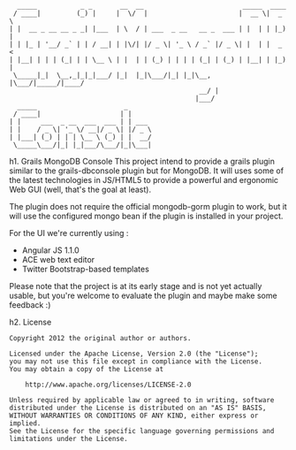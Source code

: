       _____           _ _       __  __                         _____  ____
     / ____|         (_) |     |  \/  |                       |  __ \|  _ \
    | |  __ _ __ __ _ _| |___  | \  / | ___  _ __   __ _  ___ | |  | | |_) |
    | | |_ | '__/ _` | | / __| | |\/| |/ _ \| '_ \ / _` |/ _ \| |  | |  _ <
    | |__| | | | (_| | | \__ \ | |  | | (_) | | | | (_| | (_) | |__| | |_) |
     \_____|_|  \__,_|_|_|___/ |_|  |_|\___/|_| |_|\__, |\___/|_____/|____/
                                                    __/ |
                                                   |___/
      _____                      _
     / ____|                    | |
    | |     ___  _ __  ___  ___ | | ___
    | |    / _ \| '_ \/ __|/ _ \| |/ _ \
    | |___| (_) | | | \__ \ (_) | |  __/
     \_____\___/|_| |_|___/\___/|_|\___|

h1. Grails MongoDB Console
This project intend to provide a grails plugin similar to the grails-dbconsole plugin but for MongoDB.
It will uses some of the latest technologies in JS/HTML5 to provide a powerful and ergonomic Web GUI (well, that's the goal at least).

The plugin does not require the official mongodb-gorm plugin to work, but it will use the configured mongo bean if the plugin is installed in your project.

For the UI we're currently using :
* Angular JS 1.1.0
* ACE web text editor
* Twitter Bootstrap-based templates

Please note that the project is at its early stage and is not yet actually usable,
but you're welcome to evaluate the plugin and maybe make some feedback :)

h2. License

    Copyright 2012 the original author or authors.

    Licensed under the Apache License, Version 2.0 (the "License");
    you may not use this file except in compliance with the License.
    You may obtain a copy of the License at

        http://www.apache.org/licenses/LICENSE-2.0

    Unless required by applicable law or agreed to in writing, software
    distributed under the License is distributed on an "AS IS" BASIS,
    WITHOUT WARRANTIES OR CONDITIONS OF ANY KIND, either express or implied.
    See the License for the specific language governing permissions and
    limitations under the License.